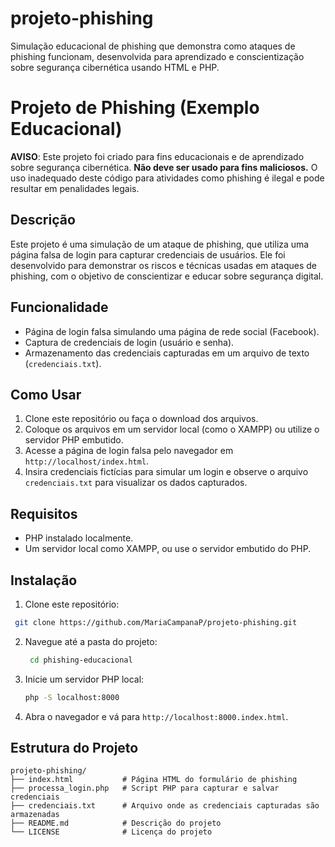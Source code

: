 # projeto-phishing
Simulação educacional de phishing que demonstra como ataques de phishing funcionam, desenvolvida para aprendizado e conscientização sobre segurança cibernética usando HTML e PHP.

# Projeto de Phishing (Exemplo Educacional)

**AVISO**: Este projeto foi criado para fins educacionais e de aprendizado sobre segurança cibernética. **Não deve ser usado para fins maliciosos.** O uso inadequado deste código para atividades como phishing é ilegal e pode resultar em penalidades legais.

## Descrição
Este projeto é uma simulação de um ataque de phishing, que utiliza uma página falsa de login para capturar credenciais de usuários. Ele foi desenvolvido para demonstrar os riscos e técnicas usadas em ataques de phishing, com o objetivo de conscientizar e educar sobre segurança digital.

## Funcionalidade
- Página de login falsa simulando uma página de rede social (Facebook).
- Captura de credenciais de login (usuário e senha).
- Armazenamento das credenciais capturadas em um arquivo de texto (`credenciais.txt`).

## Como Usar
1. Clone este repositório ou faça o download dos arquivos.
2. Coloque os arquivos em um servidor local (como o XAMPP) ou utilize o servidor PHP embutido.
3. Acesse a página de login falsa pelo navegador em `http://localhost/index.html`.
4. Insira credenciais fictícias para simular um login e observe o arquivo `credenciais.txt` para visualizar os dados capturados.

## Requisitos
- PHP instalado localmente.
- Um servidor local como XAMPP, ou use o servidor embutido do PHP.

## Instalação
1. Clone este repositório:
  ```bash
   git clone https://github.com/MariaCampanaP/projeto-phishing.git
  ```
2. Navegue até a pasta do projeto:
   ```bash
    cd phishing-educacional
    ```
3. Inicie um servidor PHP local:
    ```bash
    php -S localhost:8000
    ```
4. Abra o navegador e vá para `http://localhost:8000.index.html`.

## Estrutura do Projeto
```plaintext
projeto-phishing/
├── index.html           # Página HTML do formulário de phishing
├── processa_login.php   # Script PHP para capturar e salvar credenciais
├── credenciais.txt      # Arquivo onde as credenciais capturadas são armazenadas
├── README.md            # Descrição do projeto
└── LICENSE              # Licença do projeto

